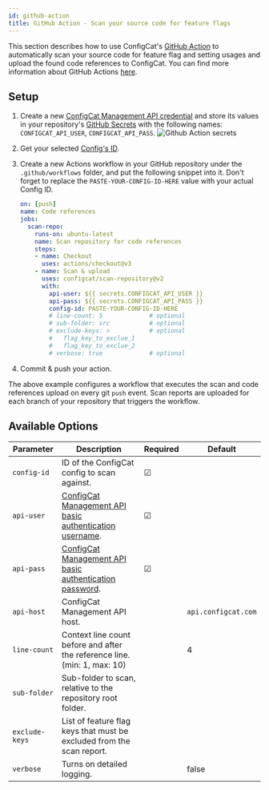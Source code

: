 ```yaml
---
id: github-action
title: GitHub Action - Scan your source code for feature flags
---
```


This section describes how to use ConfigCat's <a target="_blank" href="https://github.com/marketplace/actions/configcat-scan-repository">GitHub Action</a>
to automatically scan your source code for feature flag and setting usages and upload the found code references to ConfigCat.
You can find more information about GitHub Actions <a target="_blank" href="https://github.com/features/actions">here</a>.

## Setup
1. Create a new <a target="_blank" href="https://app.configcat.com/my-account/public-api-credentials">ConfigCat Management API credential</a> and store its values in your repository's <a target="_blank" href="https://docs.github.com/en/actions/security-guides/encrypted-secrets#creating-encrypted-secrets-for-a-repository">GitHub Secrets</a> with the following names: `CONFIGCAT_API_USER`, `CONFIGCAT_API_PASS`.
    <img className="bordered" src="/docs/assets/cli/scan/gh_secrets.png" alt="Github Action secrets" />

2. Get your selected [Config's ID](/docs/advanced/code-references/overview#config-id).

3. Create a new Actions workflow in your GitHub repository under the `.github/workflows` folder, and put the following snippet into it. Don't forget to replace the `PASTE-YOUR-CONFIG-ID-HERE` value with your actual Config ID.
    ```yaml
    on: [push]
    name: Code references
    jobs:
      scan-repo:
        runs-on: ubuntu-latest
        name: Scan repository for code references
        steps:
        - name: Checkout
          uses: actions/checkout@v3
        - name: Scan & upload
          uses: configcat/scan-repository@v2
          with:
            api-user: ${{ secrets.CONFIGCAT_API_USER }}
            api-pass: ${{ secrets.CONFIGCAT_API_PASS }}
            config-id: PASTE-YOUR-CONFIG-ID-HERE
            # line-count: 5             # optional
            # sub-folder: src           # optional
            # exclude-keys: >           # optional
            #   flag_key_to_exclue_1
            #   flag_key_to_exclue_2
            # verbose: true             # optional
    ```

4. Commit & push your action.

The above example configures a workflow that executes the scan and code references upload on every git `push` event.
Scan reports are uploaded for each branch of your repository that triggers the workflow. 

## Available Options

| Parameter      | Description                                                                | Required   | Default             |
| -------------- | -------------------------------------------------------------------------- | ---------- | ------------------- |
| `config-id`    | ID of the ConfigCat config to scan against.                                | &#9745;    |                     |
| `api-user`     | <a target="_blank" href="https://app.configcat.com/my-account/public-api-credentials">ConfigCat Management API basic authentication username</a>. | &#9745;    |    |
| `api-pass`     | <a target="_blank" href="https://app.configcat.com/my-account/public-api-credentials">ConfigCat Management API basic authentication password</a>. | &#9745;    |    |
| `api-host`     | ConfigCat Management API host.                                             |            | `api.configcat.com` |
| `line-count`   | Context line count before and after the reference line. (min: 1, max: 10)  |            | 4                   |
| `sub-folder`   | Sub-folder to scan, relative to the repository root folder.                |            |                     |
| `exclude-keys` | List of feature flag keys that must be excluded from the scan report.      |            |                     |
| `verbose`      | Turns on detailed logging.                                                 |            | false               |
